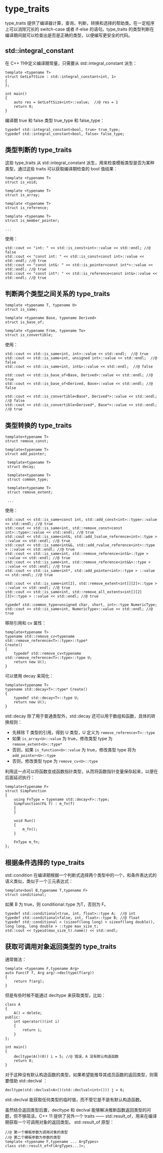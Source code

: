 # type_traits

type_traits 提供了编译器计算，查询，判断，转换和选择的帮助类。在一定程序上可以消除冗长的 switch-case 或者 if-else 的语句。type_traits  的类型判断在编译期间就可以检查出是否是正确的类型，以便编写更安全的代码。

 ## std::integral_constant

在 C++ 11中定义编译期常量，只需要从 std::integral_constant 派生：

```
template <typename T>
struct GetLeftSize : std::integral_constant<int, 1>
{
};

int main()
{
	auto res = GetLeftSize<int>::value;  //@ res = 1
	return 0;
}
```

编译期 true 和 false 类型 true_type 和 false_type：

```
typedef std::integral_constant<bool, true> true_type; 
typedef std::integral_constant<bool, false> false_type;
```

## 类型判断的 type_traits

这些 type_traits 从 std::integral_constant 派生，用来检查模板类型是否为某种类型，通过这些 traits 可以获取编译期检查的 bool 值结果：

```
template <typename T>
struct is_void;

template <typename T>
struct is_array;

template <typename T>
struct is_reference;

template <typename T>
struct is_member_pointer;

...
```

使用：

```
std::cout << "int: " << std::is_const<int>::value << std::endl; //@ false
std::cout << "const int: " << std::is_const<const int>::value << std::endl; //@ true
std::cout << "const int&: " << std::is_pointer<const int*>::value << std::endl; //@ true
std::cout << "const int*: " << std::is_reference<const int&>::value << std::endl; //@ true
```

## 判断两个类型之间关系的 type_traits

```
template <typename T, typename U>
struct is_same;

template <typename Base, typename Derived>
struct is_base_of; 

template <typename From, typename To>
struct is_convertible; 
```

使用：

```
std::cout << std::is_same<int, int>::value << std::endl;  //@ true
std::cout << std::is_same<int, unsigned int>::value << std::endl;  //@ false
std::cout << std::is_same<int, int&>::value << std::endl;  //@ false

std::cout << std::is_base_of<Base, Derived>::value << std::endl; //@ true
std::cout << std::is_base_of<Derived, Base>::value << std::endl; //@ false

std::cout << std::is_convertible<Base*, Derived*>::value << std::endl; //@ false
std::cout << std::is_convertible<Derived*, Base*>::value << std::endl; //@ true
```

## 类型转换的 type_traits

```
template<typename T>
struct remove_const; 

template<typename T>
struct add_pointer;

 template<typename T>
 struct decay; 
 
 template<typename T>
 struct common_type;
 
 template<typename T>
 struct remove_extent; 
 
 ...
```

使用：

```
std::cout << std::is_same<const int, std::add_const<int>::type>::value << std::endl; //@ true
std::cout << std::is_same<int, std::remove_const<const int>::type>::value << std::endl; //@ true
std::cout << std::is_same<int&, std::add_lvalue_reference<int>::type > ::value << std::endl; //@ true
std::cout << std::is_same<int&&, std::add_rvalue_reference<int>::type > ::value << std::endl; //@ true
std::cout << std::is_same<int, std::remove_reference<int&>::type > ::value << std::endl; //@ true
std::cout << std::is_same<int, std::remove_reference<int&&>::type > ::value << std::endl; //@ true
std::cout << std::is_same<int*, std::add_pointer<int>::type > ::value << std::endl; //@ true

std::cout << std::is_same<int[2], std::remove_extent<int[][2]>::type > ::value << std::endl; //@ true
std::cout << std::is_same<int, std::remove_all_extents<int[][2][3]>::type > ::value << std::endl; //@ true

typedef std::common_type<unsigned char, short, int>::type NumericType; 
std::cout << std::is_same<int, NumericType>::value << std::endl; //@ true
```

移除引用和 cv 属性：

```
template<typename T>
typename std::remove_cv<typename std::remove_reference<T>::type>::type*
Create()
{
	typedef std::remove_cv<typename std::remove_reference<T>::type>::type U;
	return new U();
}
```

可以使用 decay 来简化：

```
template<typename T>
typename std::decay<T>::type* Create()
{
	typedef std::decay<T>::type U;
	return new U();
}
```

std::decay 除了用于普通类型外，std::decay 还可以用于数组和函数，具体的转换规则：

- 先移除 T 类型的引用，得到 U 类型，U 定义为 `remove_reference<T>::type`
- 如果 `is_array<U>::value`  为 true，修改类型 type 为 `remove_extent<U>::type*`
- 否则，如果 `is_function<U>::value` 为 true，修改类型 type 将为 `add_pointer<U>::type`
- 否则，修改类型 type 为 `remove_cv<U>::type`

利用这一点可以将函数变成函数指针类型，从而将函数指针变量保存起来，以便在后面延迟执行：

```
template<typename F>
struct SimpFunction
{
	using FnType = typename std::decay<F>::type;
	SimpFunction(F& f) : m_fn(f)
	{
	}

	void Run()
	{
		m_fn();
	}

	FnType m_fn;
};
```

## 根据条件选择的 type_traits

std::condition 在编译期根据一个判断式选择两个类型中的一个，和条件表达式的语义类似，类似于一个三元表达式：

```
template<bool B,typename T,typename F>
struct conditional;
```

如果 B 为 true，则 conditional::type 为T，否则为 F。

```
typedef std::conditional<true, int, float>::type A;  //@ int
typedef std::conditional<false, int, float>::type B; //@ float
typedef std::conditional < (sizeof(long long) > sizeof(long double)), long long, long double > ::type max_size_t;
std::cout << typeid(max_size_t).name() << std::endl;
```

## 获取可调用对象返回类型的 type_traits

通常做法：

```
template <typename F,typename Arg>
auto Func(F f, Arg arg)->decltype(f(arg))
{
	return f(arg);
}
```

但是有些时候不能通过 decltype 来获取类型，比如：

```
class A
{
	A() = delete;
public:
	int operator()(int i)
	{
		return i;
	}
};

int main()
{
	decltype(A()(0)) i = 5; //@ 错误，A 没有默认构造函数
	return 0;
}
```

对于这种没有默认构造函数的类型，如果希望能推导其成员函数的返回类型，则需要借助 std::declval ：

```
decltype(std::declval<A>()(std::declval<int>())) j = 6;
```

std::declval 能获取任何类型的临时值，而不管它是不是有默认构造函数。

虽然结合返回类型后置，decltype 和 declval 能够解决推断函数返回类型的问题，但不够简洁，C++ 11 提供了另外一个 traits ——  std::result_of，用来在编译期获取一个可调用对象的返回类型。 std::result_of 原型：

```
//@ 第一个模板参数为调用对象的类型
//@ 第二个模板参数为参数的类型
template <typename F,typename ... ArgTypes>
class std::result_of<F(ArgTypes...)>; 
```



